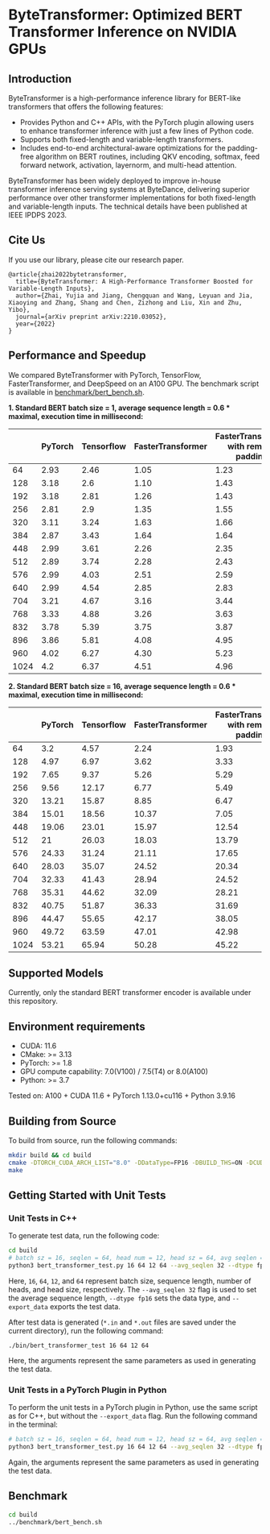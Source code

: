 # ByteTransformer: Optimized BERT Transformer Inference on NVIDIA GPUs

## Introduction

ByteTransformer is a high-performance inference library for BERT-like transformers that offers the following features:

* Provides Python and C++ APIs, with the PyTorch plugin allowing users to enhance transformer inference with just a few lines of Python code.
* Supports both fixed-length and variable-length transformers.
* Includes end-to-end architectural-aware optimizations for the padding-free algorithm on BERT routines, including QKV encoding, softmax, feed forward network, activation, layernorm, and multi-head attention.

ByteTransformer has been widely deployed to improve in-house transformer inference serving systems at ByteDance, delivering superior performance over other transformer implementations for both fixed-length and variable-length inputs. The technical details have been published at IEEE IPDPS 2023.

## Cite Us

If you use our library, please cite our research paper.

```
@article{zhai2022bytetransformer,
  title={ByteTransformer: A High-Performance Transformer Boosted for Variable-Length Inputs},
  author={Zhai, Yujia and Jiang, Chengquan and Wang, Leyuan and Jia, Xiaoying and Zhang, Shang and Chen, Zizhong and Liu, Xin and Zhu, Yibo},
  journal={arXiv preprint arXiv:2210.03052},
  year={2022}
}
```

## Performance and Speedup

We compared ByteTransformer with PyTorch, TensorFlow, FasterTransformer, and DeepSpeed on an A100 GPU. The benchmark script is available in [benchmark/bert_bench.sh](https://github.com/bytedance/ByteTransformer/blob/main/benchmark/bert_bench.sh).

**1. Standard BERT batch size = 1, average sequence length = 0.6 * maximal, execution time in millisecond:**

|      | PyTorch | Tensorflow | FasterTransformer | FasterTransformer with remove padding | DeepSpeed | ByteTransformer |
|------|-------------|----------------|-------------------|---------------------------------------|---------------------|-----------------|
| 64   | 2.93        | 2.46           | 1.05              | 1.23                                  | 1.17                | 0.90            |
| 128  | 3.18        | 2.6            | 1.10              | 1.43                                  | 1.28                | 0.97            |
| 192  | 3.18        | 2.81           | 1.26              | 1.43                                  | 1.40                | 1.36            |
| 256  | 2.81        | 2.9            | 1.35              | 1.55                                  | 1.51                | 1.43            |
| 320  | 3.11        | 3.24           | 1.63              | 1.66                                  | 1.84                | 1.69            |
| 384  | 2.87        | 3.43           | 1.64              | 1.64                                  | 1.95                | 1.72            |
| 448  | 2.99        | 3.61           | 2.26              | 2.35                                  | 2.23                | 1.86            |
| 512  | 2.89        | 3.74           | 2.28              | 2.43                                  | 2.37                | 2.00            |
| 576  | 2.99        | 4.03           | 2.51              | 2.59                                  | 2.70                | 2.19            |
| 640  | 2.99        | 4.54           | 2.85              | 2.83                                  | 3.17                | 2.23            |
| 704  | 3.21        | 4.67           | 3.16              | 3.44                                  | 3.32                | 2.47            |
| 768  | 3.33        | 4.88           | 3.26              | 3.63                                  | 3.46                | 2.51            |
| 832  | 3.78        | 5.39           | 3.75              | 3.87                                  | 3.97                | 2.80            |
| 896  | 3.86        | 5.81           | 4.08              | 4.95                                  | 4.37                | 2.86            |
| 960  | 4.02        | 6.27           | 4.30              | 5.23                                  | 4.66                | 3.12            |
| 1024 | 4.2         | 6.37           | 4.51              | 4.96                                  | 4.86                | 3.16            |


**2. Standard BERT batch size = 16, average sequence length = 0.6 * maximal, execution time in millisecond:**

|      | PyTorch | Tensorflow | FasterTransformer | FasterTransformer with remove padding | DeepSpeed | ByteTransformer |
|------|-------------|----------------|-------------------|---------------------------------------|---------------------|-----------------|
| 64   | 3.2         | 4.57           | 2.24              | 1.93                                  | 2.81                | 2.09            |
| 128  | 4.97        | 6.97           | 3.62              | 3.33                                  | 4.54                | 3.18            |
| 192  | 7.65        | 9.37           | 5.26              | 5.29                                  | 6.68                | 5.08            |
| 256  | 9.56        | 12.17          | 6.77              | 5.49                                  | 9.03                | 6.85            |
| 320  | 13.21       | 15.87          | 8.85              | 6.47                                  | 12.81               | 7.49            |
| 384  | 15.01       | 18.56          | 10.37             | 7.05                                  | 15.19               | 8.44            |
| 448  | 19.06       | 23.01          | 15.97             | 12.54                                 | 18.83               | 8.89            |
| 512  | 21          | 26.03          | 18.03             | 13.79                                 | 21.55               | 9.22            |
| 576  | 24.33       | 31.24          | 21.11             | 17.65                                 | 26.2                | 10.15           |
| 640  | 28.03       | 35.07          | 24.52             | 20.34                                 | 30.24               | 12.04           |
| 704  | 32.33       | 41.43          | 28.94             | 24.52                                 | 34.65               | 13.55           |
| 768  | 35.31       | 44.62          | 32.09             | 28.21                                 | 37.95               | 16.3            |
| 832  | 40.75       | 51.87          | 36.33             | 31.69                                 | 45.32               | 16.92           |
| 896  | 44.47       | 55.65          | 42.17             | 38.05                                 | 49.48               | 20.67           |
| 960  | 49.72       | 63.59          | 47.01             | 42.98                                 | 55.72               | 23.27           |
| 1024 | 53.21       | 65.94          | 50.28             | 45.22                                 | 59.96               | 24.70           |


## Supported Models

Currently, only the standard BERT transformer encoder is available under this repository.

## Environment requirements
* CUDA: 11.6
* CMake: >= 3.13
* PyTorch: >= 1.8
* GPU compute capability: 7.0(V100) / 7.5(T4) or 8.0(A100)
* Python: >= 3.7

Tested on: A100 + CUDA 11.6 + PyTorch 1.13.0+cu116 + Python 3.9.16

## Building from Source
To build from source, run the following commands:
```bash
mkdir build && cd build
cmake -DTORCH_CUDA_ARCH_LIST="8.0" -DDataType=FP16 -DBUILD_THS=ON -DCUDAARCHS="80" ..
make
```

## Getting Started with Unit Tests
### Unit Tests in C++
To generate test data, run the following code:
```bash
cd build
# batch sz = 16, seqlen = 64, head num = 12, head sz = 64, avg seqlen = 32
python3 bert_transformer_test.py 16 64 12 64 --avg_seqlen 32 --dtype fp16 --export_data
```

Here, `16`, `64`, `12`, and `64` represent batch size, sequence length, number of heads, and head size, respectively. The `--avg_seqlen 32` flag is used to set the average sequence length, `--dtype fp16` sets the data type, and `--export_data` exports the test data.


After test data is generated (`*.in` and `*.out` files are saved under the current directory), run the following command:

```
./bin/bert_transformer_test 16 64 12 64
```

Here, the arguments represent the same parameters as used in generating the test data.

### Unit Tests in a PyTorch Plugin in Python

To perform the unit tests in a PyTorch plugin in Python, use the same script as for C++, but without the `--export_data` flag. Run the following command in the terminal:

```bash
# batch sz = 16, seqlen = 64, head num = 12, head sz = 64, avg seqlen = 32
python3 bert_transformer_test.py 16 64 12 64 --avg_seqlen 32 --dtype fp16
```

Again, the arguments represent the same parameters as used in generating the test data.

## Benchmark
```bash
cd build
../benchmark/bert_bench.sh
```
